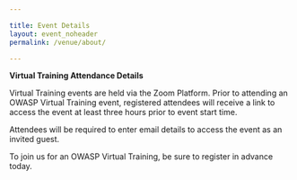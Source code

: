 ```yaml
---

title: Event Details
layout: event_noheader
permalink: /venue/about/

---
```

**Virtual Training Attendance Details**
  
Virtual Training events are held via the Zoom Platform. Prior to attending an OWASP Virtual Training event, registered attendees will receive a link to access the event at least three hours prior to event start time. 

Attendees will be required to enter email details to access the event as an invited guest. 
  
To join us for an OWASP Virtual Training, be sure to register in advance today. 
